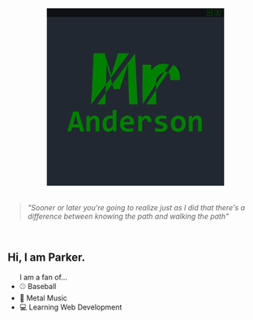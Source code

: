 <div align="center">
    <a href="">
        <img src="Banner.png" alt="Banner" height="350" width="350">
    </a>
</div>
<br />

> *"Sooner or later you're going to realize just as I did that there's a difference between knowing the path and walking the path"*

<br />
<div align="left"> 
    <h2>Hi, I am Parker.</h2>
    <ul> I am a fan of...
        <li>⚾ Baseball</li>
        <li>🎸 Metal Music</li>
        <li>💻 Learning Web Development</li>
    </ul>
</div>

